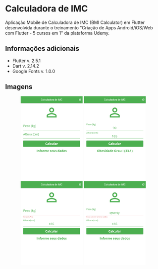 # Calculadora de IMC

Aplicação Mobile de Calculadora de IMC (BMI Calculator) em Flutter desenvolvida durante o treinamento "Criação de Apps Android/iOS/Web com Flutter - 5 cursos em 1" da plataforma Udemy.

## Informações adicionais

- Flutter v. 2.5.1
- Dart v. 2.14.2
- Google Fonts v. 1.0.0

## Imagens

<div align="center">
  <img width="200" alt="Home vazia" src="./flutter_01.png">
  <img width="200" alt="Home vazia" src="./flutter_02.png">
</div>
<div align="center">
  <img width="200" alt="Home vazia" src="./flutter_03.png">
  <img width="200" alt="Home vazia" src="./flutter_04.png">
</div>
